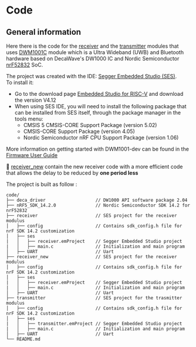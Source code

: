 # Code

## General information
Here there is the code for the [receiver](receiver/) and the [transmitter](transmitter/) modules that uses [DWM1001C](https://www.qorvo.com/products/p/DWM1001C) module which is a
Ultra Wideband (UWB) and Bluetooth hardware based on DecaWave's DW1000 IC and Nordic Semiconductor [nrF52832](https://www.nordicsemi.com/Products/nRF52832) SoC.

The project was created with the IDE: [Segger Embedded Studio (SES)](https://www.segger.com/products/development-tools/embedded-studio/).\
To install it:
- Go to the download page [Embedded Studio for RISC-V](https://www.segger.com/downloads/embedded-studio/#ESforRISCV) and download the version V4.12
- When using SES IDE, you will need to install the following package that can be installed from SES itself, through the package manager in the tools menu:
  -  CMSIS 5 CMSIS-CORE Support Package (version 5.02)
  -  CMSIS-CORE Support Package (version 4.05)
  -  Nordic Semiconductor nRF CPU Support Package (version 1.06)

More information on getting started with DWM1001-dev can be found in the [Firmware User Guide](../doc/DWM1001FirmwareUserGuide.pdf)

:checkered_flag: [receiver_new](receiver_new/) contain the new receiver code with a more efficient code that allows the delay to be reduced by **one period less**

The project is built as follow : 
```
code/
├── deca_driver                   // DW1000 API software package 2.04
├── nRF5_SDK_14.2.0               // Nordic Semiconductor SDK 14.2 for nrF52832
├── receiver                      // SES project for the receiver modulus
│   ├── config                    // Contains sdk_config.h file for nrF SDK 14.2 customization
│   ├── ses                       
|   │   ├── receiver.emProject    // Segger Embedded Studio project
|   │   ├── main.c                // Initialization and main program
│   ├── UART                      // Uart
├── receiver_new                  // SES project for the receiver modulus
│   ├── config                    // Contains sdk_config.h file for nrF SDK 14.2 customization
│   ├── ses                       
|   │   ├── receiver.emProject    // Segger Embedded Studio project
|   │   ├── main.c                // Initialization and main program
│   ├── UART                      // Uart 
├── transmitter                   // SES project for the trasmitter modulus
│   ├── config                    // Contains sdk_config.h file for nrF SDK 14.2 customization
│   ├── ses                       
|   │   ├── transmitter.emProject // Segger Embedded Studio project
|   │   ├── main.c                // Initialization and main program
│   ├── UART                      // Uart 
└── README.md
```

